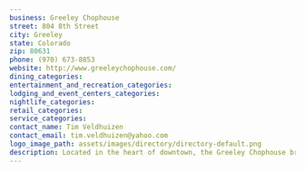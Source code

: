 ```yaml
---
business: Greeley Chophouse
street: 804 8th Street
city: Greeley
state: Colorado
zip: 80631
phone: (970) 673-8853
website: http://www.greeleychophouse.com/
dining_categories: 
entertainment_and_recreation_categories: 
lodging_and_event_centers_categories: 
nightlife_categories: 
retail_categories: 
service_categories: 
contact_name: Tim Veldhuizen
contact_email: tim.veldhuizen@yahoo.com
logo_image_path: assets/images/directory/directory-default.png
description: Located in the heart of downtown, the Greeley Chophouse brings fine dining to Northern Colorado. It is the perfect place to entertain business associates, or for a romantic date night. We also have a private room that is ideal for large parties and special events. No matter the occasion, a night out at the Chophouse is a trip back to the class, romance, and exquisite tastes of the 1930's., We serve the finest USDA prime meats paired with a perfectly balanced assortment of wines. We also offer a variety of fresh seafood dishes including the highest grade Ahi Tuna, Scallops, Halibut and Atlantic Salmon., Our menu is not limited to steak and seafood. Our chef caters to all tastes; offering dishes such as baked spaghetti squash ratatouille and a variety of pastas with homemade noodles. No matter how discerning the palate, the Greeley Chophouse is sure to satisfy.
---
```

